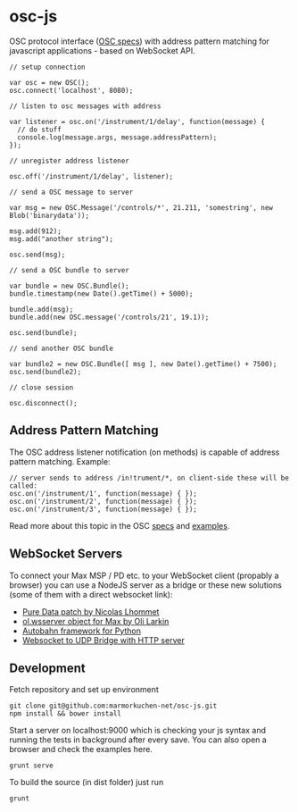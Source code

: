 osc-js
======

OSC protocol interface ([OSC specs](http://opensoundcontrol.org/spec-1_0)) with address pattern matching for javascript applications - based on WebSocket API.
```
// setup connection

var osc = new OSC();
osc.connect('localhost', 8080);

// listen to osc messages with address

var listener = osc.on('/instrument/1/delay', function(message) {
  // do stuff
  console.log(message.args, message.addressPattern);
});

// unregister address listener

osc.off('/instrument/1/delay', listener);

// send a OSC message to server

var msg = new OSC.Message('/controls/*', 21.211, 'somestring', new Blob('binarydata'));

msg.add(912);
msg.add("another string");

osc.send(msg);

// send a OSC bundle to server

var bundle = new OSC.Bundle();
bundle.timestamp(new Date().getTime() + 5000);

bundle.add(msg);
bundle.add(new OSC.message('/controls/21', 19.1));

osc.send(bundle);

// send another OSC bundle

var bundle2 = new OSC.Bundle([ msg ], new Date().getTime() + 7500);
osc.send(bundle2);

// close session

osc.disconnect();
```

## Address Pattern Matching

The OSC address listener notification (on methods) is capable of address pattern matching. Example:
```
// server sends to address /in!trument/*, on client-side these will be called:
osc.on('/instrument/1', function(message) { });
osc.on('/instrument/2', function(message) { });
osc.on('/instrument/3', function(message) { });
```
Read more about this topic in the OSC [specs](http://opensoundcontrol.org/spec-1_0) and [examples](http://opensoundcontrol.org/spec-1_0-examples#addressparts).

## WebSocket Servers

To connect your Max MSP / PD etc. to your WebSocket client (propably a browser) you can use a NodeJS server as a bridge or these new solutions (some of them with a direct websocket link):

* [Pure Data patch by Nicolas Lhommet](http://puredata.hurleur.com/sujet-10062-websocket-server-patch-extended-demo)
* [ol.wsserver object for Max by Oli Larkin](https://github.com/olilarkin/wsserver)
* [Autobahn framework for Python](http://autobahn.ws/)
* [Websocket to UDP Bridge with HTTP server](https://gist.github.com/marmorkuchen-net/48544bd61183da666e6d)

## Development

Fetch repository and set up environment

    git clone git@github.com:marmorkuchen-net/osc-js.git
    npm install && bower install

Start a server on localhost:9000 which is checking your js syntax and running the tests in background after every save. You can also open a browser and check the examples here.

    grunt serve

To build the source (in dist folder) just run

    grunt

